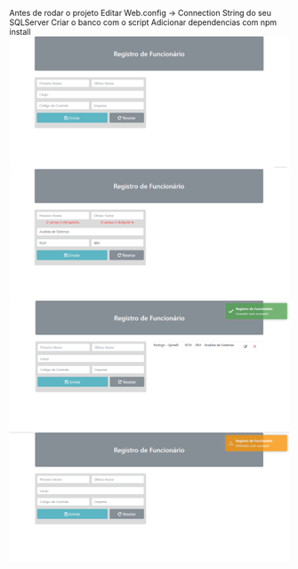 Antes de rodar o projeto
Editar Web.config -> Connection String do seu SQLServer
Criar o banco com o script
Adicionar dependencias com npm install
![](fotos/foto-1.png)
![](fotos/foto-2.png)
![](fotos/foto-3.png)
![](fotos/foto-4.png)

